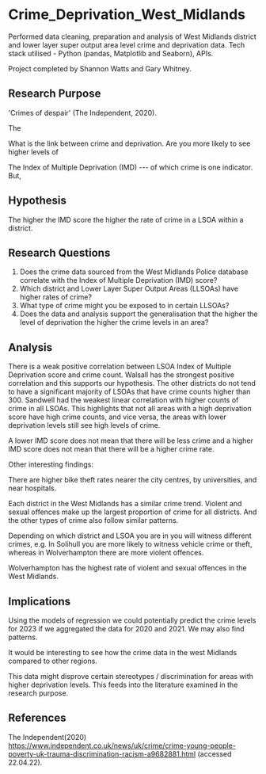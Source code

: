 # Crime_Deprivation_West_Midlands
Performed data cleaning, preparation and analysis of West Midlands district and lower layer super output area level crime and deprivation data. Tech stack utilised - Python (pandas, Matplotlib and Seaborn), APIs.

Project completed by Shannon Watts and Gary Whitney. 

## Research Purpose
'Crimes of despair' (The Independent, 2020).

The 

What is the link between crime and deprivation. Are you more likely to see higher levels of 

The Index of Multiple Deprivation (IMD)  --- of which crime is one indicator. But, 

## Hypothesis
The higher the IMD score the higher the rate of crime in a LSOA within a district.

## Research Questions 

1)	Does the crime data sourced from the West Midlands Police database correlate with the Index of Multiple Deprivation (IMD) score? 
2)	Which district and Lower Layer Super Output Areas (LLSOAs) have higher rates of crime?
3)	What type of crime might you be exposed to in certain LLSOAs?
4) Does the data and analysis support the generalisation that the higher the level of deprivation the higher the crime levels in an area?

## Analysis
There is a weak positive correlation between LSOA Index of Multiple Deprivation score and crime count. Walsall has the strongest positive correlation and this supports our hypothesis. The other districts do not tend to have a significant majority of LSOAs that have crime counts higher than 300. Sandwell had the weakest linear correlation with higher counts of crime in all LSOAs. This highlights that not all areas with a high deprivation score have high crime counts, and vice versa, the areas with lower deprivation levels still see high levels of crime.

A lower IMD score does not mean that there will be less crime and a higher IMD score does not mean that there will be a higher crime rate.


Other interesting findings:

There are higher bike theft rates nearer the city centres, by universities, and near hospitals.

Each district in the West Midlands has a similar crime trend. Violent and sexual offences make up the largest proportion of crime for all districts. And the other types of crime also follow similar patterns.

Depending on which district and LSOA you are in you will witness different crimes, e.g. In Solihull you are more likely to witness vehicle crime or theft, whereas in Wolverhampton there are more violent offences.

Wolverhampton has the highest rate of violent and sexual offences in the West Midlands.


## Implications
Using the models of regression we could potentially predict the crime levels for 2023 if we aggregated the data for 2020 and 2021. We may also find patterns.

It would be interesting to see how the crime data in the west Midlands compared to other regions.

This data might disprove certain stereotypes / discrimination for areas with higher deprivation levels. This feeds into the literature examined in the research purpose. 

## References

The Independent(2020) https://www.independent.co.uk/news/uk/crime/crime-young-people-poverty-uk-trauma-discrimination-racism-a9682881.html (accessed 22.04.22).
